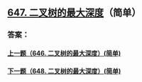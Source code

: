 ## [647. 二叉树的最大深度](https://leetcode-cn.com/problems/merge-two-sorted-lists/)（简单）





### 答案：



#### [上一题（646. 二叉树的最大深度）(简单)](https://github.com/sdwwld/leetCode/blob/master/src/main/java/com/wld/java/leetcode/leetCode0646.md)

#### [下一题（648. 二叉树的最大深度）(简单)](https://github.com/sdwwld/leetCode/blob/master/src/main/java/com/wld/java/leetcode/leetCode0648.md)